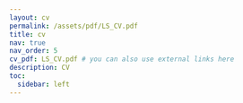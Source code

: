 ```yaml
---
layout: cv
permalink: /assets/pdf/LS_CV.pdf
title: cv
nav: true
nav_order: 5
cv_pdf: LS_CV.pdf # you can also use external links here
description: CV 
toc:
  sidebar: left
---
```

